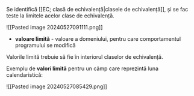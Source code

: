 Se identifică [[EC; clasă de echivalență|clasele de echivalență]], și se fac teste la limitele acelor clase de echivalență.

![[Pasted image 20240527091111.png]]

- **valoare limită** - valoare a domeniului, pentru care comportamentul programului se modifică

Valorile limită trebuie să fie în interiorul claselor de echivalență.

Exemplu de **valori limită** pentru un câmp care reprezintă luna calendaristică:

![[Pasted image 20240527085429.png]]